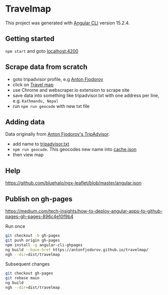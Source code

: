 # Travelmap

This project was generated with [Angular CLI](https://github.com/angular/angular-cli) version 15.2.4.

## Getting started

`npm start` and goto <localhost:4200>

## Scrape data from scratch

- goto tripadvisor profile, e.g [Anton Fjodorov](https://www.tripadvisor.com/Profile/antonfjodorov)
- click on [Travel map](https://www.tripadvisor.com/TravelMap-a_uid.9C1F11292E426BD15C28EDA8C2114F50)
- use Chrome and webscraper.io extension to scrape site
- save data into something like tripadvisor.txt with one address per line, e.g. `Kathmandu, Nepal`
- run `npm run geocode` with new txt file

## Adding data

Data originally from [Anton Fjodorov's TripAdvisor](https://www.tripadvisor.com/Profile/antonfjodorov).

- add name to [tripadvisor.txt](./src/data/tripadvisor.txt)
- `npm run geocode`. This geocodes new name into [cache.json](./src/data/cache.json)
- then view map

## Help

<https://github.com/bluehalo/ngx-leaflet/blob/master/angular.json>

## Publish on gh-pages

<https://medium.com/tech-insights/how-to-deploy-angular-apps-to-github-pages-gh-pages-896c4e10f9b4>

Run once

```sh
git checkout -b gh-pages
git push origin gh-pages
npm install -g angular-cli-ghpages
ng build --base-href https://antonfjodorov.github.io/travelmap/
ngh --dir=dist/travelmap
```

Subsequent changes

```sh
git checkout gh-pages
git rebase main
ng build
ngh --dir=dist/travelmap
```
